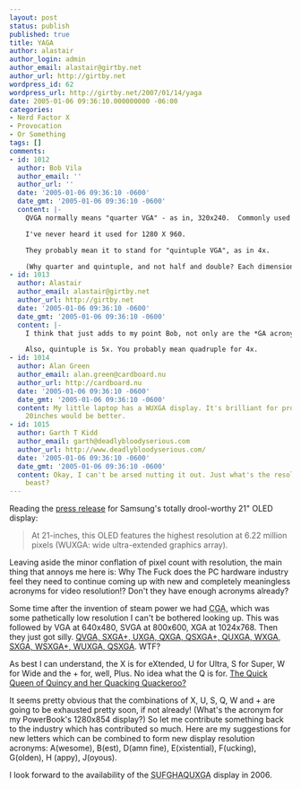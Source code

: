 ```yaml
---
layout: post
status: publish
published: true
title: YAGA
author: alastair
author_login: admin
author_email: alastair@girtby.net
author_url: http://girtby.net
wordpress_id: 62
wordpress_url: http://girtby.net/2007/01/14/yaga
date: 2005-01-06 09:36:10.000000000 -06:00
categories:
- Nerd Factor X
- Provocation
- Or Something
tags: []
comments:
- id: 1012
  author: Bob Vila
  author_email: ''
  author_url: ''
  date: '2005-01-06 09:36:10 -0600'
  date_gmt: '2005-01-06 09:36:10 -0600'
  content: |-
    QVGA normally means "quarter VGA" - as in, 320x240.  Commonly used for embedded displays, cell phones, PDAs, etc.

    I've never heard it used for 1280 X 960.

    They probably mean it to stand for "quintuple VGA", as in 4x.

    (Why quarter and quintuple, and not half and double? Each dimension is half or double, but the display has .25 or 4 times the pixels)
- id: 1013
  author: Alastair
  author_email: alastair@girtby.net
  author_url: http://girtby.net
  date: '2005-01-06 09:36:10 -0600'
  date_gmt: '2005-01-06 09:36:10 -0600'
  content: |-
    I think that just adds to my point Bob, not only are the *GA acronyms confusing, they're also used inconsistently (as per your definition of QVGA vs. the link I posted).

    Also, quintuple is 5x. You probably mean quadruple for 4x.
- id: 1014
  author: Alan Green
  author_email: alan.green@cardboard.nu
  author_url: http://cardboard.nu
  date: '2005-01-06 09:36:10 -0600'
  date_gmt: '2005-01-06 09:36:10 -0600'
  content: My little laptop has a WUXGA display. It's brilliant for programming, but
    20inches would be better.
- id: 1015
  author: Garth T Kidd
  author_email: garth@deadlybloodyserious.com
  author_url: http://www.deadlybloodyserious.com/
  date: '2005-01-06 09:36:10 -0600'
  date_gmt: '2005-01-06 09:36:10 -0600'
  content: Okay, I can't be arsed nutting it out. Just what's the resolution of this
    beast?
---
```

Reading the <a href="http://samsung.com/PressCenter/PressRelease/PressRelease.asp?seq=20050104_0000089670">press release</a> for Samsung's totally drool-worthy 21" OLED display:

<blockquote>At 21-inches, this OLED features the highest resolution at 6.22 million pixels (WUXGA: wide ultra-extended graphics array).</blockquote>

Leaving aside the minor conflation of pixel count with resolution, the main thing that annoys me here is: Why The Fuck does the PC hardware industry feel they need to continue coming up with new and completely meaningless acronyms for video resolution!? Don't they have enough acronyms already?

Some time after the invention of steam power we had <abbr title="I dunno, maybe Crap Graphics Array?">CGA</abbr>, which was some pathetically low resolution I can't be bothered looking up. This was followed by VGA at 640x480, SVGA at 800x600, XGA at 1024x768. Then they just got silly. <a href="http://www.i386.info/vidres.htm">QVGA, SXGA+, UXGA, QXGA, QSXGA+, QUXGA, WXGA, SXGA, WSXGA+, WUXGA, QSXGA</a>. WTF?

As best I can understand, the X is for eXtended, U for Ultra, S for Super, W for Wide and the + for, well, Plus. No idea what the Q is for. <a href="http://www.amazon.com/exec/obidos/tg/detail/-/0679882812/102-7751395-5792139?v=glance">The Quick Queen of Quincy and her Quacking Quackeroo?</a>

It seems pretty obvious that the combinations of X, U, S, Q, W and + are going to be exhausted pretty soon, if not already! (What's the acronym for my PowerBook's 1280x854 display?) So let me contribute something back to the industry which has contributed so much. Here are my suggestions for new letters which can be combined to form new display resolution acronyms: A(wesome), B(est), D(amn fine), E(xistential), F(ucking), G(olden), H (appy), J(oyous).

I look forward to the availability of the <abbr title="Super Ultra Fucking Golden Happy Awesome Quick Queen of Quincy and her Quacking Quackeroo Ultra Extended Graphics Array">SUFGHAQUXGA</abbr>  display in 2006.
